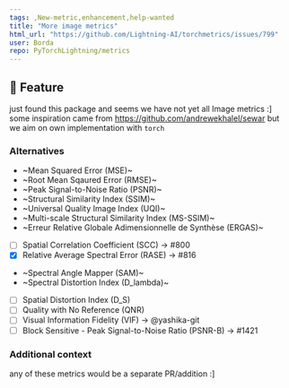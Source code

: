 ```yaml
---
tags: ,New-metric,enhancement,help-wanted
title: "More image metrics"
html_url: "https://github.com/Lightning-AI/torchmetrics/issues/799"
user: Borda
repo: PyTorchLightning/metrics
---
```


## 🚀 Feature

just found this package and seems we have not yet all Image metrics :] 
some inspiration came from https://github.com/andrewekhalel/sewar but we aim on own implementation with `torch`

### Alternatives

- ~Mean Squared Error (MSE)~
- ~Root Mean Sqaured Error (RMSE)~
- ~Peak Signal-to-Noise Ratio (PSNR)~
- ~Structural Similarity Index (SSIM)~
- ~Universal Quality Image Index (UQI)~
- ~Multi-scale Structural Similarity Index (MS-SSIM)~
- ~Erreur Relative Globale Adimensionnelle de Synthèse (ERGAS)~
- [ ] Spatial Correlation Coefficient (SCC) -> #800
- [x] Relative Average Spectral Error (RASE) -> #816
- ~Spectral Angle Mapper (SAM)~
- ~Spectral Distortion Index (D_lambda)~
- [ ] Spatial Distortion Index (D_S)
- [ ] Quality with No Reference (QNR) 
- [ ] Visual Information Fidelity (VIF) -> @yashika-git
- [ ] Block Sensitive - Peak Signal-to-Noise Ratio (PSNR-B) -> #1421 

### Additional context

any of these metrics would be a separate PR/addition :]

